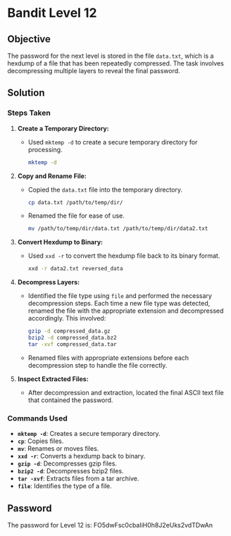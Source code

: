 # Bandit Level 12

## Objective

The password for the next level is stored in the file `data.txt`, which is a hexdump of a file that has been repeatedly compressed. The task involves decompressing multiple layers to reveal the final password.

## Solution

### Steps Taken

1. **Create a Temporary Directory:**
   - Used `mktemp -d` to create a secure temporary directory for processing.
     ```bash
     mktemp -d
     ```

2. **Copy and Rename File:**
   - Copied the `data.txt` file into the temporary directory.
     ```bash
     cp data.txt /path/to/temp/dir/
     ```
   - Renamed the file for ease of use.
     ```bash
     mv /path/to/temp/dir/data.txt /path/to/temp/dir/data2.txt
     ```

3. **Convert Hexdump to Binary:**
   - Used `xxd -r` to convert the hexdump file back to its binary format.
     ```bash
     xxd -r data2.txt reversed_data
     ```

4. **Decompress Layers:**
   - Identified the file type using `file` and performed the necessary decompression steps. Each time a new file type was detected, renamed the file with the appropriate extension and decompressed accordingly.
   This involved:
     ```bash
     gzip -d compressed_data.gz
     bzip2 -d compressed_data.bz2
     tar -xvf compressed_data.tar
     ```
   - Renamed files with appropriate extensions before each decompression step to handle the file correctly.

5. **Inspect Extracted Files:**
   - After decompression and extraction, located the final ASCII text file that contained the password.

### Commands Used

- **`mktemp -d`**: Creates a secure temporary directory.
- **`cp`**: Copies files.
- **`mv`**: Renames or moves files.
- **`xxd -r`**: Converts a hexdump back to binary.
- **`gzip -d`**: Decompresses gzip files.
- **`bzip2 -d`**: Decompresses bzip2 files.
- **`tar -xvf`**: Extracts files from a tar archive.
- **`file`**: Identifies the type of a file.

## Password

The password for Level 12 is: FO5dwFsc0cbaIiH0h8J2eUks2vdTDwAn
